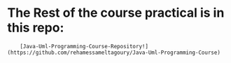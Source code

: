 
# The Rest of the course practical is in this repo:
        [Java-Uml-Programming-Course-Repository!](https://github.com/rehamessameltagoury/Java-Uml-Programming-Course)
